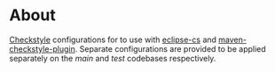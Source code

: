 # About

[Checkstyle][1] configurations for to use with [eclipse-cs][2] and
[maven-checkstyle-plugin][3]. Separate configurations are provided to be applied
separately on the *main* and *test* codebases respectively.

[1]: http://checkstyle.sourceforge.net/
[2]: http://eclipse-cs.sourceforge.net/
[3]: http://maven.apache.org/plugins/maven-checkstyle-plugin/
